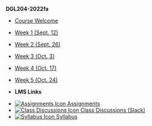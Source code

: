 **DGL204-2022fa**

- [Course Welcome](dgl204-2022fa/course-welcome)
- [Week 1 (Sept. 12)](dgl204-2022fa/week-01)
- [Week 2 (Sept. 26)](dgl204-2022fa/week-02)
- [Week 3 (Oct. 3)](dgl204-2022fa/week-03)
- [Week 4 (Oct. 17)](dgl204-2022fa/week-04)
- [Week 5 (Oct. 24)](dgl204-2022fa/week-05)

- **LMS Links**
<!-- - [![Calendar Icon](https://icongr.am/fontawesome/calendar.svg?size=16&color=808080) Calendar]() -->
- [![Assignments Icon](https://icongr.am/fontawesome/pencil.svg?size=16&color=808080) Assignments](https://mycourses.nic.bc.ca/d2l/lms/dropbox/admin/folders_manage.d2l?ou=11972)
- [![Class Discussions Icon](https://icongr.am/fontawesome/comments-o.svg?size=16&color=808080) Class Discussions (Slack)](https://digitaldesign-f2i3028.slack.com/archives/C041CD9MG3H)
- [![Syllabus Icon](https://icongr.am/fontawesome/list.svg?size=16&color=808080) Syllabus](https://mycourses.nic.bc.ca/d2l/le/lessons/11972/topics/361422)
